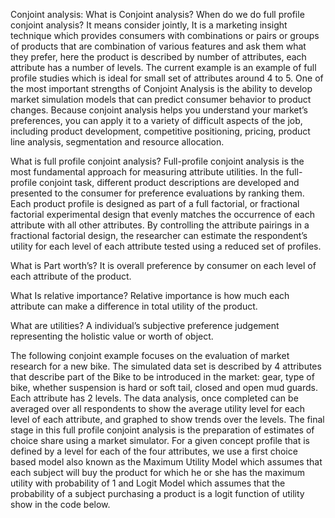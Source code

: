 Conjoint analysis:
What is Conjoint analysis? When do we do full profile conjoint analysis?
It means consider jointly, It is a marketing insight technique which provides consumers with combinations or pairs or groups of products that are combination of various features and ask them what they prefer, here the product is described by number of attributes, each attribute has a number of levels. The current example is an example of full profile studies which is ideal for small set of attributes around 4 to 5. One of the most important strengths of Conjoint Analysis is the ability to develop market simulation models that can predict consumer behavior to product changes. Because conjoint analysis helps you understand your market’s preferences, you can apply it to a variety of difficult aspects of the job, including product development, competitive positioning, pricing, product line analysis, segmentation and resource allocation.

What is full profile conjoint analysis?
Full-profile conjoint analysis is the most fundamental approach for measuring attribute utilities. In the full-profile conjoint task, different product descriptions are developed and presented to the consumer for preference evaluations by ranking them. Each product profile is designed as part of a full factorial, or fractional factorial experimental design that evenly matches the occurrence of each attribute with all other attributes. By controlling the attribute pairings in a fractional factorial design, the researcher can estimate the respondent’s utility for each level of each attribute tested using a reduced set of profiles.

What is Part worth’s?
It is overall preference by consumer on each level of each attribute of the product.

What Is relative importance?
Relative importance is how much each attribute can make a difference in total utility of the product.

What are utilities?
A individual’s subjective preference judgement representing the holistic value or worth of object. 

The following conjoint example focuses on the evaluation of market research for a new bike. The simulated data set is described by 4 attributes that describe part of the Bike to be introduced in the market: gear, type of bike, whether suspension is hard or soft tail, closed and open mud guards. Each attribute has 2 levels. The data analysis, once completed can be averaged over all respondents to show the average utility level for each level of each attribute, and graphed to show trends over the levels.
The final stage in this full profile conjoint analysis is the preparation of estimates of choice share using a market simulator. For a given concept profile that is defined by a level for each of the four attributes, we use a first choice based model also known as the Maximum Utility Model which assumes that each subject will buy the product for which he or she has the maximum utility with probability of 1 and Logit Model which assumes that the probability of a subject purchasing a product is a logit function of utility show in the code below.





